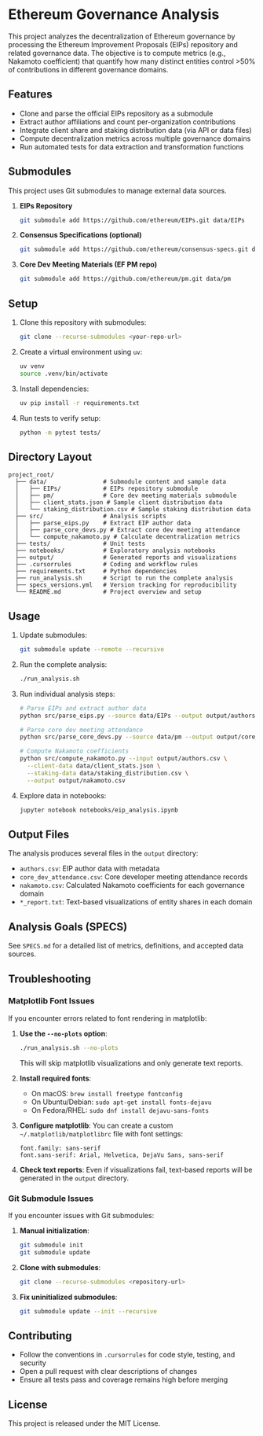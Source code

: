 # Ethereum Governance Analysis

This project analyzes the decentralization of Ethereum governance by processing the Ethereum Improvement Proposals (EIPs) repository and related governance data. The objective is to compute metrics (e.g., Nakamoto coefficient) that quantify how many distinct entities control >50% of contributions in different governance domains.

## Features
- Clone and parse the official EIPs repository as a submodule
- Extract author affiliations and count per-organization contributions
- Integrate client share and staking distribution data (via API or data files)
- Compute decentralization metrics across multiple governance domains
- Run automated tests for data extraction and transformation functions

## Submodules
This project uses Git submodules to manage external data sources.

1. **EIPs Repository**
   ```bash
   git submodule add https://github.com/ethereum/EIPs.git data/EIPs
   ```
2. **Consensus Specifications (optional)**
   ```bash
   git submodule add https://github.com/ethereum/consensus-specs.git data/consensus-specs
   ```
3. **Core Dev Meeting Materials (EF PM repo)**
   ```bash
   git submodule add https://github.com/ethereum/pm.git data/pm
   ```

## Setup
1. Clone this repository with submodules:
   ```bash
   git clone --recurse-submodules <your-repo-url>
   ```
2. Create a virtual environment using `uv`:
   ```bash
   uv venv
   source .venv/bin/activate
   ```
3. Install dependencies:
   ```bash
   uv pip install -r requirements.txt
   ```
4. Run tests to verify setup:
   ```bash
   python -m pytest tests/
   ```

## Directory Layout
```
project_root/
  ├── data/                # Submodule content and sample data
  │   ├── EIPs/            # EIPs repository submodule
  │   ├── pm/              # Core dev meeting materials submodule
  │   ├── client_stats.json # Sample client distribution data
  │   └── staking_distribution.csv # Sample staking distribution data
  ├── src/                 # Analysis scripts 
  │   ├── parse_eips.py    # Extract EIP author data
  │   ├── parse_core_devs.py # Extract core dev meeting attendance
  │   └── compute_nakamoto.py # Calculate decentralization metrics
  ├── tests/               # Unit tests
  ├── notebooks/           # Exploratory analysis notebooks
  ├── output/              # Generated reports and visualizations
  ├── .cursorrules         # Coding and workflow rules
  ├── requirements.txt     # Python dependencies
  ├── run_analysis.sh      # Script to run the complete analysis
  ├── specs_versions.yml   # Version tracking for reproducibility
  └── README.md            # Project overview and setup
```

## Usage
1. Update submodules:
   ```bash
   git submodule update --remote --recursive
   ```
2. Run the complete analysis:
   ```bash
   ./run_analysis.sh
   ```
3. Run individual analysis steps:
   ```bash
   # Parse EIPs and extract author data
   python src/parse_eips.py --source data/EIPs --output output/authors.csv
   
   # Parse core dev meeting attendance
   python src/parse_core_devs.py --source data/pm --output output/core_dev_attendance.csv
   
   # Compute Nakamoto coefficients
   python src/compute_nakamoto.py --input output/authors.csv \
     --client-data data/client_stats.json \
     --staking-data data/staking_distribution.csv \
     --output output/nakamoto.csv
   ```
4. Explore data in notebooks:
   ```bash
   jupyter notebook notebooks/eip_analysis.ipynb
   ```

## Output Files
The analysis produces several files in the `output` directory:
- `authors.csv`: EIP author data with metadata
- `core_dev_attendance.csv`: Core developer meeting attendance records
- `nakamoto.csv`: Calculated Nakamoto coefficients for each governance domain
- `*_report.txt`: Text-based visualizations of entity shares in each domain

## Analysis Goals (SPECS)
See `SPECS.md` for a detailed list of metrics, definitions, and accepted data sources.

## Troubleshooting

### Matplotlib Font Issues
If you encounter errors related to font rendering in matplotlib:

1. **Use the `--no-plots` option**: 
   ```bash
   ./run_analysis.sh --no-plots
   ```
   This will skip matplotlib visualizations and only generate text reports.

2. **Install required fonts**:
   - On macOS: `brew install freetype fontconfig`
   - On Ubuntu/Debian: `sudo apt-get install fonts-dejavu`
   - On Fedora/RHEL: `sudo dnf install dejavu-sans-fonts`

3. **Configure matplotlib**:
   You can create a custom `~/.matplotlib/matplotlibrc` file with font settings:
   ```
   font.family: sans-serif
   font.sans-serif: Arial, Helvetica, DejaVu Sans, sans-serif
   ```

4. **Check text reports**:
   Even if visualizations fail, text-based reports will be generated in the `output` directory.

### Git Submodule Issues

If you encounter issues with Git submodules:

1. **Manual initialization**:
   ```bash
   git submodule init
   git submodule update
   ```

2. **Clone with submodules**:
   ```bash
   git clone --recurse-submodules <repository-url>
   ```

3. **Fix uninitialized submodules**:
   ```bash
   git submodule update --init --recursive
   ```

## Contributing
- Follow the conventions in `.cursorrules` for code style, testing, and security
- Open a pull request with clear descriptions of changes
- Ensure all tests pass and coverage remains high before merging

## License
This project is released under the MIT License.

